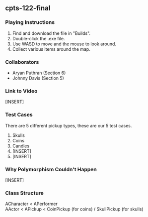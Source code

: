 ## cpts-122-final

### Playing Instructions
1. Find and download the file in "Builds".
2. Double-click the .exe file.
3. Use WASD to move and the mouse to look around.
4. Collect various items around the map.

### Collaborators
- Aryan Puthran (Section 6)
- Johnny Davis (Section 5)

### Link to Video
[INSERT]

### Test Cases
There are 5 different pickup types, these are our 5 test cases.
1. Skulls
2. Coins
3. Candles
4. [INSERT]
5. [INSERT]

### Why Polymorphism Couldn't Happen
[INSERT]

### Class Structure
ACharacter < APerformer<br>
AActor < APickup < CoinPickup (for coins) / SkullPickup (for skulls)
